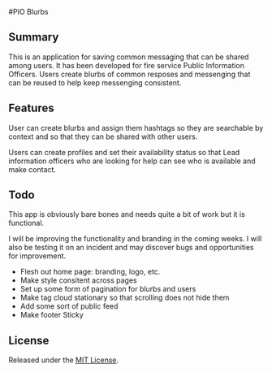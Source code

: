 #PIO Blurbs

## Summary
This is an application for saving common messaging that can be shared among users. It has been developed for fire service Public Information Officers. Users create blurbs of common resposes and messenging that can be reused to help keep messenging consistent. 

## Features
User can create blurbs and assign them hashtags so they are searchable by context and so that they can be shared with other users.

Users can create profiles and set their availability status so that Lead information officers who are looking for help can see who is available and make contact.

## Todo
This app is obviously bare bones and needs quite a bit of work but it is functional.

I will be improving the functionality and branding in the coming weeks. I will also be testing it on an incident and may discover bugs and opportunities for improvement.

- Flesh out home page: branding, logo, etc.
- Make style consitent across pages
- Set up some form of pagination for blurbs and users
- Make tag cloud stationary so that scrolling does not hide them
- Add some sort of public feed
- Make footer Sticky

## License

Released under the [MIT License](https://opensource.org/licenses/MIT).